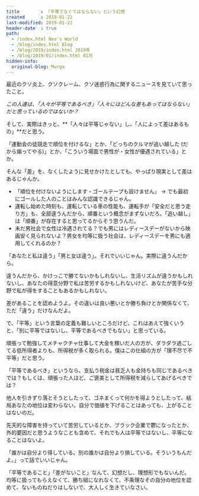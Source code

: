 ```yaml
---
title        : 「平等でなくてはならない」という幻想
created      : 2019-01-22
last-modified: 2019-01-22
header-date  : true
path:
  - /index.html Neo's World
  - /blog/index.html Blog
  - /blog/2019/index.html 2019年
  - /blog/2019/01/index.html 01月
hidden-info:
  original-blog: Murga
---
```


最近のクソ炎上、クソクレーム、クソ迷惑行為に関するニュースを見ていて思ったこと。

_この人達は、「人々が平等であるべき」「人々にはどんな差もあってはならない」だと思っているのではないか？_

そして、実際はきっと、**「人々は平等じゃない」し、「人によって差はあるもの」**だと思う。

「運動会の徒競走で順位を付けるな」とか、「どっちのクルマが追い越した (だから煽ってやる)」とか、「こういう場面で男性が・女性が優遇されている」とか。

そんな「差」を、なくしたように見せかけたとしても、やっぱり現実として差はあるじゃんか。

- 「順位を付けないようにします・ゴールテープも設けません」 → でも最初にゴールした人のことはみんな認識できるじゃん。
- 運転し始めた時刻も、運転している車の性能も、運転手が「安全だと思う走り方」も、全部違うんだから、順番という概念がまずないだろ。「追い越し」は「順番」が存在すると思ってるからそう思うんだ。
- 未だ男社会で女性は冷遇されてる？でも男にはレディースデーがないから映画安く見られないよ？男女を均等に扱う社会は、レディースデーを男にも適用してくれるのか？

「あなたと私は違う」「男と女は違う」。それでいいじゃん。実際に違うんだから。

違うんだから、かけっこで勝てないかもしれないし、生活リズムが違うかもしれないし、あなたの得意分野で私は苦労するかもしれないけど、あなたが苦手な分野で私が得をすることもあるかもしれない。

差があることを認めようよ。その違いは良い悪いとか勝ち負けとか関係なくて、ただ「違う」だけなんだよ。

で、「平等」という言葉の定義も難しいところだけど、これはあえて強くいうと、「別に平等ではないし、平等であるべきでもない」と思っている。

頑張って勉強してメチャクチャ仕事して大金を稼いだ人の方が、ダラダラ過ごしてる低所得者よりも、所得税が多く取られる。僕はこの仕組の方が「理不尽で不平等」だと思う。

「平等であるべき」というなら、支払う税金は貧乏人も金持ちも同じであるべきでは？もしくは、頑張った人ほど、ご褒美として所得税を減らしてあげるべきでは？

他人を引きずり落とそうとしたって、ゴネまくって何かを得ようとしたって、結局あなたの地位は変わらない。自分で価値を下げることはあっても、上がることはないのだ。

先天的な障害を持っていて苦労しているとか、ブラック企業で鬱になったとか、外的要因だと思うようなことも含めて、それでも人は平等ではないし、平等になることはないよ。

「誰かは自分より得している。別の誰かは自分より損している。そういうもんだよ。」って話でいいじゃん。

「平等であること」「差がないこと」なんて、幻想だし、理想形でもないんだ。均等に扱ってもらえなくて、勝ち組になれなくて、不条理なその自分の地位を認めて、ないものねだりはしないで、大人しく生きていなさい。
